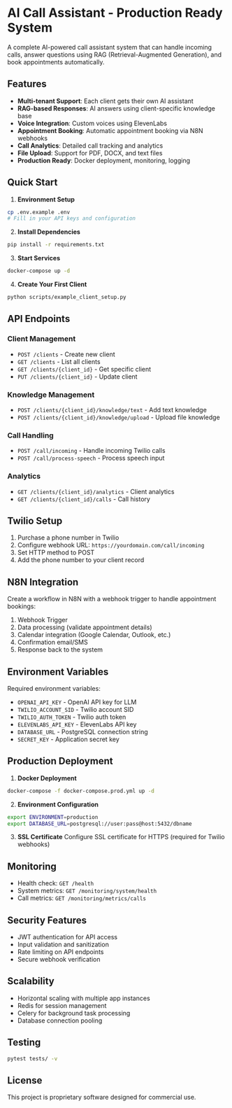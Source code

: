 # AI Call Assistant - Production Ready System

A complete AI-powered call assistant system that can handle incoming calls, answer questions using RAG (Retrieval-Augmented Generation), and book appointments automatically.

## Features

- **Multi-tenant Support**: Each client gets their own AI assistant
- **RAG-based Responses**: AI answers using client-specific knowledge base
- **Voice Integration**: Custom voices using ElevenLabs
- **Appointment Booking**: Automatic appointment booking via N8N webhooks
- **Call Analytics**: Detailed call tracking and analytics
- **File Upload**: Support for PDF, DOCX, and text files
- **Production Ready**: Docker deployment, monitoring, logging

## Quick Start

1. **Environment Setup**
```bash
cp .env.example .env
# Fill in your API keys and configuration
```

2. **Install Dependencies**
```bash
pip install -r requirements.txt
```

3. **Start Services**
```bash
docker-compose up -d
```

4. **Create Your First Client**
```bash
python scripts/example_client_setup.py
```

## API Endpoints

### Client Management
- `POST /clients` - Create new client
- `GET /clients` - List all clients
- `GET /clients/{client_id}` - Get specific client
- `PUT /clients/{client_id}` - Update client

### Knowledge Management
- `POST /clients/{client_id}/knowledge/text` - Add text knowledge
- `POST /clients/{client_id}/knowledge/upload` - Upload file knowledge

### Call Handling
- `POST /call/incoming` - Handle incoming Twilio calls
- `POST /call/process-speech` - Process speech input

### Analytics
- `GET /clients/{client_id}/analytics` - Client analytics
- `GET /clients/{client_id}/calls` - Call history

## Twilio Setup

1. Purchase a phone number in Twilio
2. Configure webhook URL: `https://yourdomain.com/call/incoming`
3. Set HTTP method to POST
4. Add the phone number to your client record

## N8N Integration

Create a workflow in N8N with a webhook trigger to handle appointment bookings:

1. Webhook Trigger
2. Data processing (validate appointment details)
3. Calendar integration (Google Calendar, Outlook, etc.)
4. Confirmation email/SMS
5. Response back to the system

## Environment Variables

Required environment variables:
- `OPENAI_API_KEY` - OpenAI API key for LLM
- `TWILIO_ACCOUNT_SID` - Twilio account SID
- `TWILIO_AUTH_TOKEN` - Twilio auth token
- `ELEVENLABS_API_KEY` - ElevenLabs API key
- `DATABASE_URL` - PostgreSQL connection string
- `SECRET_KEY` - Application secret key

## Production Deployment

1. **Docker Deployment**
```bash
docker-compose -f docker-compose.prod.yml up -d
```

2. **Environment Configuration**
```bash
export ENVIRONMENT=production
export DATABASE_URL=postgresql://user:pass@host:5432/dbname
```

3. **SSL Certificate**
Configure SSL certificate for HTTPS (required for Twilio webhooks)

## Monitoring

- Health check: `GET /health`
- System metrics: `GET /monitoring/system/health`
- Call metrics: `GET /monitoring/metrics/calls`

## Security Features

- JWT authentication for API access
- Input validation and sanitization
- Rate limiting on API endpoints
- Secure webhook verification

## Scalability

- Horizontal scaling with multiple app instances
- Redis for session management
- Celery for background task processing
- Database connection pooling

## Testing

```bash
pytest tests/ -v
```

## License

This project is proprietary software designed for commercial use.